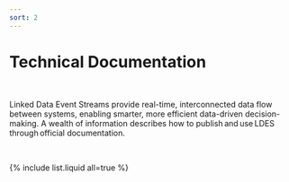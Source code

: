 ```yaml
---
sort: 2
---
```


# Technical Documentation


<br>


Linked Data Event Streams provide real-time, interconnected data flow between systems, enabling smarter, more efficient data-driven decision-making. A wealth of information describes how to publish and use LDES through official documentation.  

<br>


{% include list.liquid all=true %}